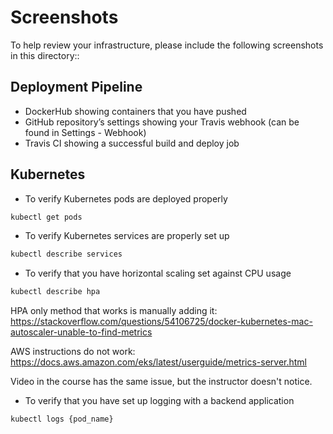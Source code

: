 # Screenshots
To help review your infrastructure, please include the following screenshots in this directory::

## Deployment Pipeline
* DockerHub showing containers that you have pushed
* GitHub repository’s settings showing your Travis webhook (can be found in Settings - Webhook)
* Travis CI showing a successful build and deploy job

## Kubernetes
* To verify Kubernetes pods are deployed properly
```bash
kubectl get pods
```
* To verify Kubernetes services are properly set up
```bash
kubectl describe services
```
* To verify that you have horizontal scaling set against CPU usage
```bash
kubectl describe hpa
```  
  
HPA only method that works is manually adding it:  
https://stackoverflow.com/questions/54106725/docker-kubernetes-mac-autoscaler-unable-to-find-metrics  
  
AWS instructions do not work:  
https://docs.aws.amazon.com/eks/latest/userguide/metrics-server.html  
  
Video in the course has the same issue, but the instructor doesn't notice.
* To verify that you have set up logging with a backend application
```bash
kubectl logs {pod_name}
```
